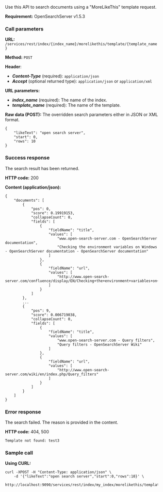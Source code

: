 Use this API to search documents using a "MoreLikeThis" template request.

**Requirement:** OpenSearchServer v1.5.3

### Call parameters

**URL:** ```/services/rest/index/{index_name}/morelikethis/template/{template_name}```

**Method:** ```POST```

**Header**:
- _**Content-Type**_ (required): ```application/json```
- _**Accept**_ (optional returned type): ```application/json``` or ```application/xml```

**URL parameters:**
- _**index_name**_ (required): The name of the index.
- _**template_name**_ (required): The name of the template.

**Raw data (POST):**
The overridden search parameters either in JSON or XML format.

	{
		"likeText": "open search server",
		"start": 0,
		"rows": 10
	}    

### Success response
The search result has been returned.

**HTTP code:**
200

**Content (application/json):**

	{
		"documents": [
			{
				"pos": 0,
				"score": 0.19919153,
				"collapseCount": 0,
				"fields": [
					{
						"fieldName": "title",
						"values": [
							"www.open-search-server.com - OpenSearchServer documentation",
							"Checking the environment variables on Windows - OpenSearchServer documentation - OpenSearchServer documentation"
						]
					},
					{
						"fieldName": "url",
						"values": [
							"http://www.open-search-server.com/confluence/display/EN/Checking+the+environment+variables+on+Windows"
						]
					}
				]
			},
			...
			{
				"pos": 9,
				"score": 0.006719038,
				"collapseCount": 0,
				"fields": [
					{
						"fieldName": "title",
						"values": [
							"www.open-search-server.com - Query filters",
							"Query filters - OpenSearchServer Wiki"
						]
					},
					{
						"fieldName": "url",
						"values": [
							"http://www.open-search-server.com/wiki/en/index.php/Query_filters"
						]
					}
				]
			}
		]
	}
    

### Error response

The search failed. The reason is provided in the content.

**HTTP code:**
404, 500

    Template not found: test3
    

### Sample call

**Using CURL:**
 
    curl -XPOST -H "Content-Type: application/json" \
        -d '{"likeText":"open search server","start":0,"rows":10}' \
        http://localhost:9090/services/rest/index/my_index/morelikethis/template/my_mlt
    